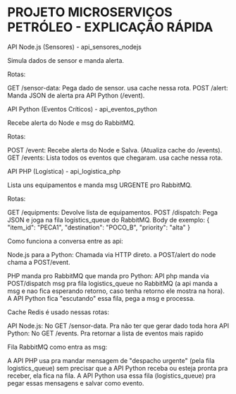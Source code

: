 # PROJETO MICROSERVIÇOS PETRÓLEO - EXPLICAÇÃO RÁPIDA

API Node.js (Sensores) - api_sensores_nodejs

Simula dados de sensor e manda alerta.


Rotas:

GET /sensor-data: Pega dado de sensor. usa cache nessa rota.
POST /alert: Manda JSON de alerta pra API Python (/event).


API Python (Eventos Críticos) - api_eventos_python

Recebe alerta do Node e msg do RabbitMQ.

Rotas:

POST /event: Recebe alerta do Node e Salva. (Atualiza cache do /events).
GET /events: Lista todos os eventos que chegaram. usa cache nessa rota.


API PHP (Logística) - api_logistica_php

Lista uns equipamentos e manda msg URGENTE pro RabbitMQ.

Rotas:

GET /equipments: Devolve lista de equipamentos.
POST /dispatch: Pega JSON e joga na fila logistics_queue do RabbitMQ.
Body de exemplo: { "item_id": "PECA1", "destination": "POCO_B", "priority": "alta" }


Como funciona a conversa entre as api:

Node.js para a Python: Chamada via HTTP direto. a POST/alert do node chama a POST/event.

PHP manda pro RabbitMQ que manda pro Python: API php manda via POST/dispatch msg pra fila logistics_queue no RabbitMQ (a api manda a msg e nao fica esperando retorno, caso tenha retorno ele mostra na hora). A API Python fica "escutando" essa fila, pega a msg e processa.


Cache Redis é usado nessas rotas:

API Node.js: No GET /sensor-data. Pra não ter que gerar dado toda hora
API Python: No GET /events. Pra retornar a lista de eventos mais rapido


Fila RabbitMQ como entra as msg:

A API PHP usa pra mandar mensagem de "despacho urgente" (pela fila logistics_queue) sem precisar que a API Python receba ou esteja pronta pra receber, ela fica na fila.
A API Python usa essa fila (logistics_queue) pra pegar essas mensagens e salvar como evento.
